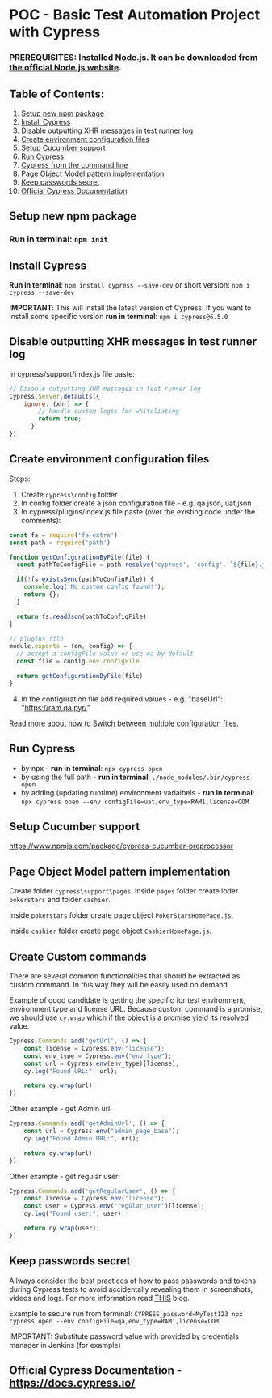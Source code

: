 # POC - Basic Test Automation Project with Cypress

### **PREREQUISITES**: Installed Node.js. It can be downloaded from [the official Node.js website](https://nodejs.org/en/download/).

## **Table of Contents**:
1. [Setup new npm package](#setup-new-npm-package)
1. [Install Cypress](#install-cypress)
1. [Disable outputting XHR messages in test runner log](#disable-xhr-messages)
1. [Create environment configuration files](#create-configurations)
1. [Setup Cucumber support](#setup-cucumber-support)
1. [Run Cypress](#run-cypress)
1. [Cypress from the command line](https://docs.cypress.io/guides/guides/command-line)
1. [Page Object Model pattern implementation](#pom-implementation)
1. [Keep passwords secret](#keep-passwords-secret)
1. [Official Cypress Documentation](#official-cypress-documentation)


<a id="setup-new-npm-package"></a>
## **Setup new npm package**
### Run in terminal: `npm init`

<a id="install-cypress"></a>
## **Install Cypress**
**Run in terminal**: `npm install cypress --save-dev`
or short version: `npm i cypress --save-dev`

**IMPORTANT**: This will install the latest version of Cypress. If you want to install some specific version **run in terminal**: `npm i cypress@6.5.0`

<a id="disable-xhr-messages"></a>
## **Disable outputting XHR messages in test runner log**
In cypress/support/index.js file paste:
```javascript
// Disable outputting XHR messages in test runner log
Cypress.Server.defaults({
    ignore: (xhr) => {
        // handle custom logic for whitelisting
        return true;
      }
})
```

<a id="create-configurations"></a>
## **Create environment configuration files**
Steps:

1. Create `cypress\config` folder
1. In config folder create a json configuration file - e.g. qa.json, uat.json
1. In cypress/plugins/index.js file paste (over the existing code under the comments):
```javascript
const fs = require('fs-extra')
const path = require('path')

function getConfigurationByFile(file) {
  const pathToConfigFile = path.resolve('cypress', 'config', `${file}.json`)

  if(!fs.existsSync(pathToConfigFile)) {
    console.log('No custom config found!');
    return {};
  }

  return fs.readJson(pathToConfigFile)
}

// plugins file
module.exports = (on, config) => {
  // accept a configFile value or use qa by default
  const file = config.env.configFile

  return getConfigurationByFile(file)
}
```
4. In the configuration file add required values - e.g. "baseUrl": "https://ram.qa.pyr/"

[Read more about how to Switch between multiple configuration files.](https://docs.cypress.io/api/plugins/configuration-api#Switch-between-multiple-configuration-files)

<a id="run-cypress"></a>
## **Run Cypress**
- by npx - **run in terminal**: `npx cypress open`
- by using the full path - **run in terminal**: `./node_modules/.bin/cypress open`
- by adding (updating runtime) environment varialbels - **run in terminal**: `npx cypress open --env configFile=uat,env_type=RAM1,license=COM`

<a id="setup-cucumber-support"></a>
## **Setup Cucumber support**
https://www.npmjs.com/package/cypress-cucumber-preprocessor

<a id="pom-implementation"></a>
## **Page Object Model pattern implementation**
Create folder `cypress\support\pages`. Inside `pages` folder create loder `pokerstars` and folder `cashier`.

Inside `pokerstars` folder create page object `PokerStarsHomePage.js`.

Inside `cashier` folder create page object `CashierHomePage.js`.

<a id="create-custom-commands"></a>
## **Create Custom commands**
There are several common functionalities that should be extracted as custom command. In this way they will be easily used on demand.

Example of good candidate is getting the specific for test environment, environment type and license URL.
Because custom command is a promise, we should use `cy.wrap` which if the object is a promise yield its resolved value.
```javascript
Cypress.Commands.add('getUrl', () => {
    const license = Cypress.env("license");
    const env_type = Cypress.env("env_type");
    const url = Cypress.env(env_type)[license];
    cy.log("Found URL:", url);

    return cy.wrap(url);
})
```
Other example - get Admin url:
```javascript
Cypress.Commands.add('getAdminUrl', () => {
    const url = Cypress.env("admin_page_base");
    cy.log("Found Admin URL:", url);

    return cy.wrap(url);
})
```
Other example - get regular user:
```javascript
Cypress.Commands.add('getRegularUser', () => {
    const license = Cypress.env("license");
    const user = Cypress.env("regular_user")[license];
    cy.log("Found user:", user);

    return cy.wrap(user);
})
```

<a id="keep-passwords-secret"></a>
## **Keep passwords secret**
Allways consider the best practices of how to pass passwords and tokens during Cypress tests to avoid accidentally revealing them in screenshots, videos and logs.
For more information read [THIS](https://glebbahmutov.com/blog/keep-passwords-secret-in-e2e-tests/) blog.

Example to secure run from terminal: `CYPRESS_password=MyTest123 npx cypress open --env configFile=qa,env_type=RAM1,license=COM`

IMPORTANT: Substitute password value with provided by credentials manager in Jenkins (for example)

<a id="official-cypress-documentation"></a>
## **Official Cypress Documentation** - https://docs.cypress.io/

